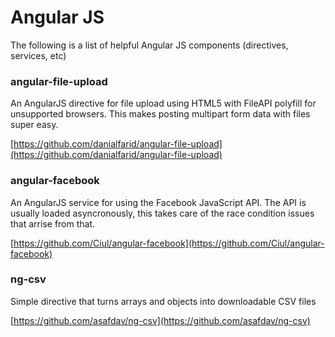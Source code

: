 Angular JS
====================

The following is a list of helpful Angular JS components (directives, services, etc)

### angular-file-upload
An AngularJS directive for file upload using HTML5 with FileAPI polyfill for unsupported browsers. This makes posting multipart form data with files super easy.

[https://github.com/danialfarid/angular-file-upload](https://github.com/danialfarid/angular-file-upload)

### angular-facebook
An AngularJS service for using the Facebook JavaScript API.  The API is usually loaded asyncronously, this takes care of the race condition issues that arrise from that.

[https://github.com/Ciul/angular-facebook](https://github.com/Ciul/angular-facebook)

### ng-csv
Simple directive that turns arrays and objects into downloadable CSV files

[https://github.com/asafdav/ng-csv](https://github.com/asafdav/ng-csv)
